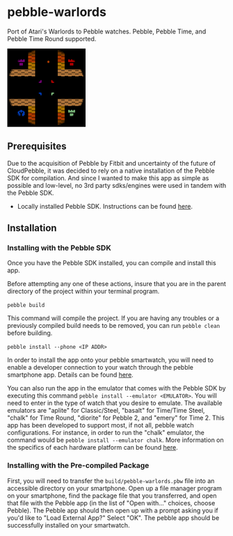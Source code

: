 # pebble-warlords
Port of Atari's Warlords to Pebble watches. Pebble, Pebble Time, and Pebble Time Round supported.

![Pebble Warlords Screenshot](screenshots/screenshot-1.png "Screenshot of the Pebble Warlords watch game")

## Prerequisites
Due to the acquisition of Pebble by Fitbit and uncertainty of the future of CloudPebble, it was decided to rely on a native installation of the Pebble SDK for compilation. And since I wanted to make this app as simple as possible and low-level, no 3rd party sdks/engines were used in tandem with the Pebble SDK.

- Locally installed Pebble SDK. Instructions can be found [here](https://developer.pebble.com/sdk/install/).

## Installation

### Installing with the Pebble SDK
Once you have the Pebble SDK installed, you can compile and install this app.

Before attempting any one of these actions, insure that you are in the parent directory of the project within your terminal program.

`pebble build`

This command will compile the project. If you are having any troubles or a previously compiled build needs to be removed, you can run `pebble clean` before building.

`pebble install --phone <IP ADDR>`

In order to install the app onto your pebble smartwatch, you will need to enable a developer connection to your watch through the pebble smartphone app. Details can be found [here](https://developer.pebble.com/guides/tools-and-resources/developer-connection/).

You can also run the app in the emulator that comes with the Pebble SDK by executing this command `pebble install --emulator <EMULATOR>`. You will need to enter in the type of watch that you desire to emulate. The available emulators are "aplite" for Classic/Steel, "basalt" for Time/Time Steel, "chalk" for Time Round, "diorite" for Pebble 2, and "emery" for Time 2. This app has been developed to support most, if not all, pebble watch configurations. For instance, in order to run the "chalk" emulator, the command would be `pebble install --emulator chalk`. More information on the specifics of each hardware platform can be found [here](https://developer.pebble.com/guides/tools-and-resources/hardware-information/).

### Installing with the Pre-compiled Package
First, you will need to transfer the `build/pebble-warlords.pbw` file into an accessible directory on your smartphone. Open up a file manager program on your smartphone, find the package file that you transferred, and open that file with the Pebble app (in the list of "Open with..." choices, choose Pebble). The Pebble app should then open up with a prompt asking you if you'd like to "Load External App?" Select "OK". The pebble app should be successfully installed on your smartwatch.
